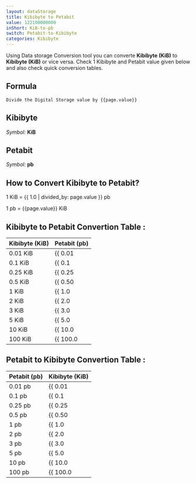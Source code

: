 ```yaml
---
layout: dataStorage
title: Kibibyte to Petabit
value: 122100000000
inShort: KiB-to-pb
switch: Petabit-to-Kibibyte
categories: Kibibyte
---
```


Using Data storage Conversion tool you can converte **Kibibyte (KiB)** to **Kibibyte (KiB)** or vice versa. Check 1 Kibibyte and Petabit value given below and also check quick conversion tables.

## Formula
`Divide the Digital Storage value by {{page.value}}`

## Kibibyte
*Symbol:* **KiB**

## Petabit
*Symbol:* **pb**

## How to Convert Kibibyte to Petabit?

1 KiB = {{ 1.0 | divided_by: page.value }} pb

1 pb = {{page.value}} KiB


## Kibibyte to Petabit Convertion Table :

| Kibibyte (KiB) | Petabit (pb) |
| ---- | ---- |
| 0.01 KiB | {{ 0.01 | divided_by: page.value }} pb |
| 0.1 KiB | {{ 0.1 | divided_by: page.value }} pb |
| 0.25 KiB | {{ 0.25 | divided_by: page.value }} pb |
| 0.5 KiB | {{ 0.50 | divided_by: page.value }} pb |
| 1 KiB | {{ 1.0 | divided_by: page.value }} pb |
| 2 KiB | {{ 2.0 | divided_by: page.value }} pb |
| 3 KiB | {{ 3.0 | divided_by: page.value }} pb |
| 5 KiB | {{ 5.0 | divided_by: page.value }} pb |
| 10 KiB | {{ 10.0 | divided_by: page.value }} pb |
| 100 KiB | {{ 100.0 | divided_by: page.value }} pb |

## Petabit to Kibibyte Convertion Table :

| Petabit (pb) | Kibibyte (KiB) |
| ---- | ---- |
| 0.01 pb | {{ 0.01 | times: page.value }} KiB |
| 0.1 pb | {{ 0.1 | times: page.value }} KiB |
| 0.25 pb | {{ 0.25 | times: page.value }} KiB |
| 0.5 pb | {{ 0.50 | times: page.value }} KiB |
| 1 pb | {{ 1.0 | times: page.value }} KiB |
| 2 pb | {{ 2.0 | times: page.value }} KiB |
| 3 pb | {{ 3.0 | times: page.value }} KiB |
| 5 pb | {{ 5.0 | times: page.value }} KiB |
| 10 pb | {{ 10.0 | times: page.value }} KiB |
| 100 pb | {{ 100.0 | times: page.value }} KiB |


<script>
document.getElementById('selectInput')[5].selected = true
document.getElementById('selectOutput')[18].selected = true
</script>
